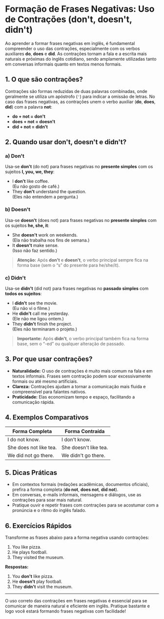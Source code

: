 
# Formação de Frases Negativas: Uso de Contrações (don't, doesn't, didn't)

Ao aprender a formar frases negativas em inglês, é fundamental compreender o uso das contrações, especialmente com os verbos auxiliares **do**, **does** e **did**. As contrações tornam a fala e a escrita mais naturais e próximas do inglês cotidiano, sendo amplamente utilizadas tanto em conversas informais quanto em textos menos formais.

## 1. O que são contrações?

Contrações são formas reduzidas de duas palavras combinadas, onde geralmente se utiliza um apóstrofo (`'`) para indicar a omissão de letras. No caso das frases negativas, as contrações unem o verbo auxiliar (**do**, **does**, **did**) com a palavra **not**:

- **do + not = don't**
- **does + not = doesn't**
- **did + not = didn't**

## 2. Quando usar don't, doesn't e didn't?

### **a) Don't**

Usa-se **don't** (do not) para frases negativas no **presente simples** com os sujeitos **I, you, we, they**:

- I **don't** like coffee.  
  (Eu não gosto de café.)
- They **don't** understand the question.  
  (Eles não entendem a pergunta.)

### **b) Doesn't**

Usa-se **doesn't** (does not) para frases negativas no **presente simples** com os sujeitos **he, she, it**:

- She **doesn't** work on weekends.  
  (Ela não trabalha nos fins de semana.)
- It **doesn't** make sense.  
  (Isso não faz sentido.)

> **Atenção:** Após **don't** e **doesn't**, o verbo principal sempre fica na forma base (sem o “s” do presente para he/she/it).

### **c) Didn't**

Usa-se **didn't** (did not) para frases negativas no **passado simples** com **todos os sujeitos**:

- I **didn't** see the movie.  
  (Eu não vi o filme.)
- He **didn't** call me yesterday.  
  (Ele não me ligou ontem.)
- They **didn't** finish the project.  
  (Eles não terminaram o projeto.)

> **Importante:** Após **didn't**, o verbo principal também fica na forma base, sem o “-ed” ou qualquer alteração de passado.

## 3. Por que usar contrações?

- **Naturalidade:** O uso de contrações é muito mais comum na fala e em textos informais. Frases sem contração podem soar excessivamente formais ou até mesmo artificiais.
- **Clareza:** Contrações ajudam a tornar a comunicação mais fluida e compreensível para falantes nativos.
- **Praticidade:** Elas economizam tempo e espaço, facilitando a comunicação rápida.

## 4. Exemplos Comparativos

| Forma Completa         | Forma Contraída      |
|------------------------|---------------------|
| I do not know.         | I don't know.       |
| She does not like tea. | She doesn't like tea.|
| We did not go there.   | We didn't go there. |

## 5. Dicas Práticas

- Em contextos formais (redações acadêmicas, documentos oficiais), prefira a forma completa (**do not**, **does not**, **did not**).
- Em conversas, e-mails informais, mensagens e diálogos, use as contrações para soar mais natural.
- Pratique ouvir e repetir frases com contrações para se acostumar com a pronúncia e o ritmo do inglês falado.

## 6. Exercícios Rápidos

Transforme as frases abaixo para a forma negativa usando contrações:

1. You like pizza.  
2. He plays football.  
3. They visited the museum.

**Respostas:**

1. You **don't** like pizza.
2. He **doesn't** play football.
3. They **didn't** visit the museum.

---

O uso correto das contrações em frases negativas é essencial para se comunicar de maneira natural e eficiente em inglês. Pratique bastante e logo você estará formando frases negativas com facilidade!
```
